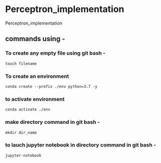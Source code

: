 # Perceptron_implementation
Perceptron_implementation


## commands using -

### To create any empty file using git bash -
```
touch filename
```
### To create an environment 
```
conda create --prefix ./env python=3.7 -y
```
### to activate environment
```
conda activate ./env
```
### make directory command in git bash -
```
mkdir dir_name
```
### to lauch jupyter notebook in directory command in git bash -
```
jupyter-notebook
```